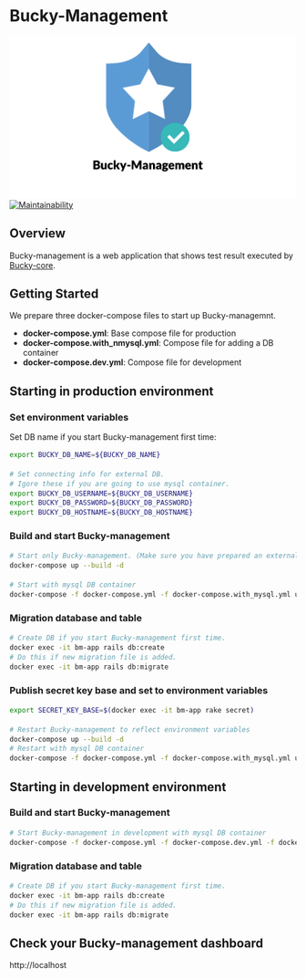 # Bucky-Management
![logo](docs/assets/Bucky-Management.png)
[![Maintainability](https://api.codeclimate.com/v1/badges/aaeb28e229926007442b/maintainability)](https://codeclimate.com/github/lifull-dev/bucky-management/maintainability)

## Overview
Bucky-management is a web application that shows test result executed by [Bucky-core](https://github.com/lifull-dev/bucky-core).

## Getting Started
We prepare three docker-compose files to start up Bucky-managemnt.
- **docker-compose.yml**: Base compose file for production
- **docker-compose.with_nmysql.yml**: Compose file for adding a DB container
- **docker-compose.dev.yml**: Compose file for development

## Starting in production environment
### Set environment variables
Set DB name if you start Bucky-management first time:
```bash
export BUCKY_DB_NAME=${BUCKY_DB_NAME}

# Set connecting info for external DB.
# Igore these if you are going to use mysql container.
export BUCKY_DB_USERNAME=${BUCKY_DB_USERNAME}
export BUCKY_DB_PASSWORD=${BUCKY_DB_PASSWORD}
export BUCKY_DB_HOSTNAME=${BUCKY_DB_HOSTNAME}
```

### Build and start Bucky-management
```bash
# Start only Bucky-management. (Make sure you have prepared an external DB)
docker-compose up --build -d

# Start with mysql DB container
docker-compose -f docker-compose.yml -f docker-compose.with_mysql.yml up --build -d
```

### Migration database and table
```bash
# Create DB if you start Bucky-management first time.
docker exec -it bm-app rails db:create
# Do this if new migration file is added.
docker exec -it bm-app rails db:migrate
```
### Publish secret key base and set to environment variables
```bash
export SECRET_KEY_BASE=$(docker exec -it bm-app rake secret)

# Restart Bucky-management to reflect environment variables
docker-compose up --build -d
# Restart with mysql DB container
docker-compose -f docker-compose.yml -f docker-compose.with_mysql.yml up --build -d
```

## Starting in development environment

### Build and start Bucky-management
```bash
# Start Bucky-management in development with mysql DB container
docker-compose -f docker-compose.yml -f docker-compose.dev.yml -f docker-compose.with_mysql.yml up --build -d
```

### Migration database and table
```bash
# Create DB if you start Bucky-management first time.
docker exec -it bm-app rails db:create
# Do this if new migration file is added.
docker exec -it bm-app rails db:migrate
```

## Check your Bucky-management dashboard
http://localhost